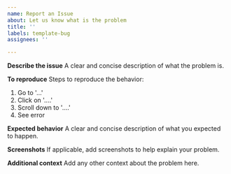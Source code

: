 ```yaml
---
name: Report an Issue
about: Let us know what is the problem
title: ''
labels: template-bug
assignees: ''

---
```


**Describe the issue**
A clear and concise description of what the problem is.

**To reproduce**
Steps to reproduce the behavior:
1. Go to '...'
2. Click on '....'
3. Scroll down to '....'
4. See error

**Expected behavior**
A clear and concise description of what you expected to happen.

**Screenshots**
If applicable, add screenshots to help explain your problem.

**Additional context**
Add any other context about the problem here.
